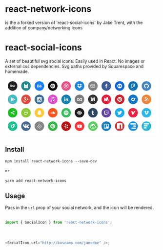 # react-network-icons

is the a forked version of 'react-social-icons' by Jake Trent, with the addition of company/networking icons 

# react-social-icons

A set of beautiful svg social icons.  Easily used in React.  No images or external css dependencies.  Svg paths provided by Squarespace and homemade.

![social network icons](./sampleshot.png)

## Install

```
npm install react-network-icons --save-dev

or 

yarn add react-network-icons
```

## Usage

Pass in the `url` prop of your social network, and the icon will be rendered.

```js

import { SocialIcon } from 'react-network-icons';



<SocialIcon url="http://bascamp.com/janedoe" />;

```

<!-- See more [usage options on the example site](http://jaketrent.github.io/react-social-icons/). -->
<!-- 
## Rebuild Examples

```
git checkout gh-pages
git rebase master
sh scripts/gen-gh-pages.sh
``` -->
